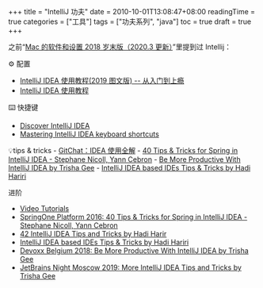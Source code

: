 +++
title = "IntelliJ 功夫"
date = 2010-10-01T13:08:47+08:00
readingTime = true
categories = ["工具"]
tags = ["功夫系列", "java"]
toc = true
draft = true
+++

<!--more-->

之前“[Mac 的软件和设置 2018 岁末版（2020.3 更新）](/posts/mac2019.md)”里提到过 Intellij：

⚙️ 配置

-   [IntelliJ IDEA 使用教程(2019 图文版) -- 从入门到上瘾](https://www.jianshu.com/p/9c65b7613c30)
-   [IntelliJ IDEA 使用教程](http://wiki.jikexueyuan.com/project/intellij-idea-tutorial/)

⌨️ 快捷键

-   [Discover IntelliJ IDEA](https://www.jetbrains.com/help/idea/discover-intellij-idea.html)
-   [Mastering IntelliJ IDEA keyboard shortcuts](https://www.jetbrains.com/help/idea/mastering-keyboard-shortcuts.html)

💡tips & tricks - [GitChat：IDEA 使用全解](https://gitbook.cn/gitchat/activity/5a6fec2a097b1b5861075ced) - [40 Tips & Tricks for Spring in IntelliJ IDEA - Stephane Nicoll, Yann Cebron](https://www.youtube.com/watch?v=e7DR88jQa0Q) - [Be More Productive With IntelliJ IDEA by Trisha Gee](https://www.youtube.com/watch?v=CmPJzEqFS4s) - [IntelliJ IDEA based IDEs Tips & Tricks by Hadi Hariri](https://www.youtube.com/watch?v=o-T40MRwzdA)

进阶

-   [Video Tutorials](https://www.jetbrains.com/idea/documentation/)
-   [SpringOne Platform 2016: 40 Tips & Tricks for Spring in IntelliJ IDEA - Stephane Nicoll, Yann Cebron](https://www.youtube.com/watch?v=e7DR88jQa0Q)
-   [42 IntelliJ IDEA Tips and Tricks by Hadi Harir](https://www.youtube.com/watch?v=eq3KiAH4IBI)
-   [IntelliJ IDEA based IDEs Tips & Tricks by Hadi Hariri](https://www.youtube.com/watch?v=o-T40MRwzdA)
-   [Devoxx Belgium 2018: Be More Productive With IntelliJ IDEA by Trisha Gee](https://www.youtube.com/watch?v=CmPJzEqFS4s)
-   [JetBrains Night Moscow 2019: More IntelliJ IDEA Tips and Tricks by Trisha Gee](https://www.youtube.com/watch?v=9AMcN-wkspU)
